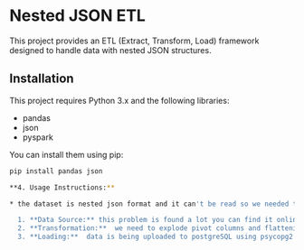# Nested JSON ETL

This project provides an ETL (Extract, Transform, Load) framework designed to handle data with nested JSON structures. 

## Installation

This project requires Python 3.x and the following libraries:

* pandas
* json
* pyspark

You can install them using pip:

```bash
pip install pandas json

**4. Usage Instructions:**

* the dataset is nested json format and it can't be read so we needed to change into a readable or structured format. 

  1. **Data Source:** this problem is found a lot you can find it online one of the best providing these datasets is kaggle.
  2. **Transformation:**  we need to explode pivot columns and flattening nested structures to deal with the real data .
  3. **Loading:**  data is being uploaded to postgreSQL using psycopg2 library.
